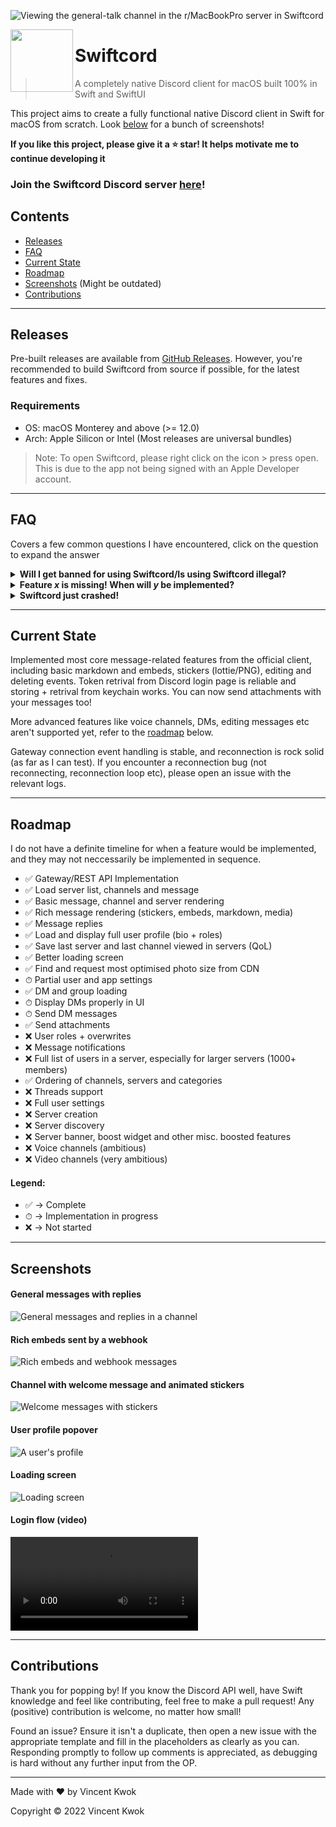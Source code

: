![Viewing the general-talk channel in the r/MacBookPro server in Swiftcord](README_Resources/heroScreenshot.png)

<image src="Swiftcord/Assets.xcassets/AppIcon.appiconset/app-256.png" width="100px" height="100px" align="left" />

# Swiftcord

> A completely native Discord client for macOS built 100% in
> Swift and SwiftUI

This project aims to create a fully functional native Discord
client in Swift for macOS from scratch. Look [below](#screenshots) for
a bunch of screenshots!

**If you like this project, please give it a ⭐ star! It helps motivate
me to continue developing it**

### Join the Swiftcord Discord server [here](https://discord.gg/he7n6MGDXS)!

## Contents
* [Releases](#releases)
* [FAQ](#faq)
* [Current State](#current-state)
* [Roadmap](#roadmap)
* [Screenshots](#screenshots) (Might be outdated)
* [Contributions](#contributions)

---

## Releases
Pre-built releases are available from [GitHub Releases](https://github.com/cryptoAlgorithm/Swiftcord/releases/).
However, you're recommended to build Swiftcord from source if possible,
for the latest features and fixes.

### Requirements
* OS: macOS Monterey and above (>= 12.0)
* Arch: Apple Silicon or Intel (Most releases are universal bundles)

> Note: To open Swiftcord, please right click on the icon > press open. 
> This is due to the app not being signed with an Apple Developer account.

---

## FAQ

Covers a few common questions I have encountered, click on the question
to expand the answer

<details>
  <summary><b>Will I get banned for using Swiftcord/Is using Swiftcord illegal?</b></summary>
  Using Swiftcord <i>isn't illegal</i> and you will <b>not</b> get banned for
  doing so. Contrary to what many people say on various platforms, 3rd
  party clients (i.e. Swiftcord) <b>aren't against</b> the Discord ToS,
  and you will not get banned for using one. You can read the section in 
  Discord's ToS regarding their software
  <a href="https://discord.com/terms#software-in-discord’s-services">here</a>.
</details>
<details>
  <summary><b>Feature <i>x</i> is missing! When will <i>y</i> be implemented?</b></summary>
  Swiftcord currently is in the alpha stage, and hasn't achieved feature
  parity with the official Discord client yet (its quite far behind). 
  Many features are on the <a href="#roadmap">roadmap</a>, but I do not
  currently have a timeline for them. Development is progressing at a 
  fast pace, but sometimes bugs may take an unexpectedly long time to fix.
  I appreciate contributions, bug reports and suggestions :)
</details>
<details>
  <summary><b>Swiftcord just crashed!</b></summary>
  Although I'm aiming for 0 crashes (which is made easy by Swift),
  sometimes the unexpected happens xD. If you experience a crash, please
  open an issue with appropriete infomation like the line the error
  occurs on, relevent logs and what you were doing that might have casued
  the crash. If you can solve the bug causing the crash, that's even better!
</details>

---

## Current State

Implemented most core message-related features from the official
client, including basic markdown and embeds, stickers (lottie/PNG),
editing and deleting events. Token retrival from Discord login 
page is reliable and storing + retrival from keychain works. You can
now send attachments with your messages too! 

More advanced features like voice channels, DMs, editing messages etc 
aren't supported yet, refer to the [roadmap](#roadmap) below.

Gateway connection event handling is stable, and reconnection
is rock solid (as far as I can test). If you encounter a reconnection
bug (not reconnecting, reconnection loop etc), please open an issue
with the relevant logs.

---

## Roadmap

I do not have a definite timeline for when a feature would be implemented,
and they may not neccessarily be implemented in sequence. 

- ✅ Gateway/REST API Implementation
- ✅ Load server list, channels and message
- ✅ Basic message, channel and server rendering
- ✅ Rich message rendering (stickers, embeds, markdown, media)
- ✅ Message replies
- ✅ Load and display full user profile (bio + roles)
- ✅ Save last server and last channel viewed in servers (QoL)
- ✅ Better loading screen
- ✅ Find and request most optimised photo size from CDN
- ⏱ Partial user and app settings
- ✅ DM and group loading
- ⏱ Display DMs properly in UI
- ⏱ Send DM messages
- ✅ Send attachments
- ❌ User roles + overwrites
- ❌ Message notifications
- ❌ Full list of users in a server, especially for larger servers (1000+ members)
- ✅ Ordering of channels, servers and categories
- ❌ Threads support
- ❌ Full user settings
- ❌ Server creation
- ❌ Server discovery
- ❌ Server banner, boost widget and other misc. boosted features
- ❌ Voice channels (ambitious)
- ❌ Video channels (very ambitious)

#### Legend: 
* ✅ -> Complete
* ⏱ -> Implementation in progress
* ❌ -> Not started

---

## Screenshots

#### General messages with replies
![General messages and replies in a channel](README_Resources/generalMessages.png)

#### Rich embeds sent by a webhook
![Rich embeds and webhook messages](README_Resources/webhookEmbeds.png)

#### Channel with welcome message and animated stickers
![Welcome messages with stickers](README_Resources/stickers.png)

#### User profile popover
![A user's profile](README_Resources/userProfile.png)

#### Loading screen
![Loading screen](README_Resources/loadingChannels.png)

#### Login flow (video)
![Login flow](README_Resources/loginFlow.mp4)

---

## Contributions

Thank you for popping by! If you know the Discord API well, 
have Swift knowledge and feel like contributing, feel free to
make a pull request! Any (positive) contribution is welcome,
no matter how small!

Found an issue? Ensure it isn't a duplicate, then open a new issue
with the appropriate template and fill in the placeholders as
clearly as you can. Responding promptly to follow up comments
is appreciated, as debugging is hard without any further input
from the OP.

---

Made with ❤️ by Vincent Kwok

Copyright © 2022 Vincent Kwok
